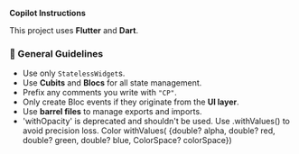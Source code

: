 **Copilot Instructions**

This project uses **Flutter** and **Dart**.

### 🧱 General Guidelines
- Use only `StatelessWidget`s.  
- Use **Cubits** and **Blocs** for all state management.  
- Prefix any comments you write with `"CP"`.  
- Only create Bloc events if they originate from the **UI layer**.  
- Use **barrel files** to manage exports and imports.
- 'withOpacity' is deprecated and shouldn't be used. Use .withValues() to avoid precision loss. Color withValues(
      {double? alpha,
      double? red,
      double? green,
      double? blue,
      ColorSpace? colorSpace})
